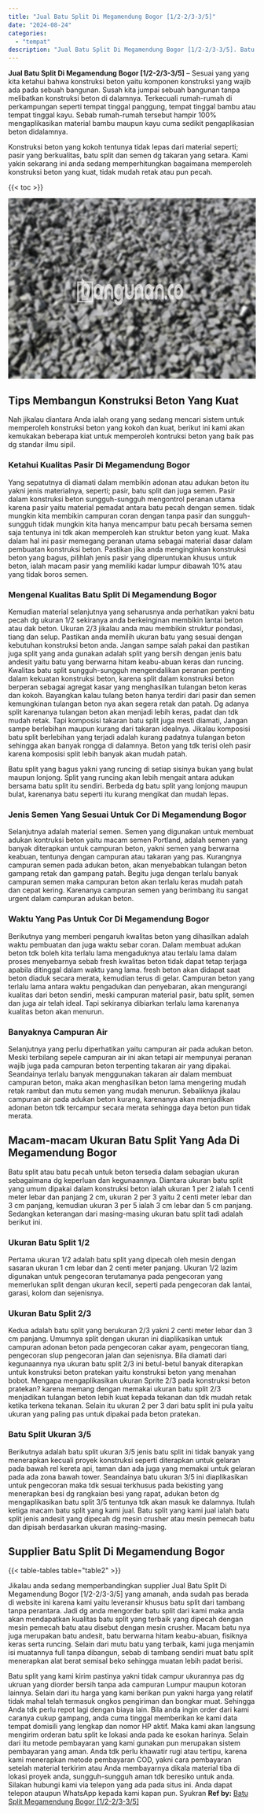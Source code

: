 ```yaml
---
title: "Jual Batu Split Di Megamendung Bogor [1/2-2/3-3/5]"
date: "2024-08-24"
categories: 
  - "tempat"
description: "Jual Batu Split Di Megamendung Bogor [1/2-2/3-3/5]. Batu split yang kami kirim pastinya yakni tidak campur ukurannya pas dg ukruan yang diorder bersih tanpa..."
---
```


**Jual Batu Split Di Megamendung Bogor \[1/2-2/3-3/5\]** – Sesuai yang yang kita ketahui bahwa konstruksi beton yaitu komponen konstruksi yang wajib ada pada sebuah bangunan. Susah kita jumpai sebuah bangunan tanpa melibatkan konstruksi beton di dalamnya. Terkecuali rumah-rumah di perkampungan seperti tempat tinggal panggung, tempat tinggal bambu atau tempat tinggal kayu. Sebab rumah-rumah tersebut hampir 100% mengaplikasikan material bambu maupun kayu cuma sedikit pengaplikasian beton didalamnya.

Konstruksi beton yang kokoh tentunya tidak lepas dari material seperti; pasir yang berkualitas, batu split dan semen dg takaran yang setara. Kami yakin sekarang ini anda sedang memperhitungkan bagaimana memperoleh konstruksi beton yang kuat, tidak mudah retak atau pun pecah.

{{< toc >}}

![Jual Batu Split Di Megamendung Bogor [1/2-2/3-3/5]](/images/jual-batu-split-43.png)

## Tips Membangun Konstruksi Beton Yang Kuat

Nah jikalau diantara Anda ialah orang yang sedang mencari sistem untuk memperoleh konstruksi beton yang kokoh dan kuat, berikut ini kami akan kemukakan beberapa kiat untuk memperoleh kontruksi beton yang baik pas dg standar ilmu sipil.

### Ketahui Kualitas Pasir Di Megamendung Bogor

Yang sepatutnya di diamati dalam membikin adonan atau adukan beton itu yakni jenis materialnya, seperti; pasir, batu split dan juga semen. Pasir dalam konstruksi beton sungguh-sungguh mengontrol peranan utama karena pasir yaitu material pemadat antara batu pecah dengan semen. tidak mungkin kita membikin campuran coran dengan tanpa pasir dan sungguh-sungguh tidak mungkin kita hanya mencampur batu pecah bersama semen saja tentunya ini tdk akan memperoleh kan struktur beton yang kuat. Maka dalam hal ini pasir memegang peranan utama sebagai material dasar dalam pembuatan konstruksi beton. Pastikan jika anda menginginkan konstruksi beton yang bagus, pilihlah jenis pasir yang diperuntukan khusus untuk beton, ialah macam pasir yang memiliki kadar lumpur dibawah 10% atau yang tidak boros semen.

### Mengenal Kualitas Batu Split Di Megamendung Bogor

Kemudian material selanjutnya yang seharusnya anda perhatikan yakni batu pecah dg ukuran 1/2 sekiranya anda berkeinginan membikin lantai beton atau dak beton. Ukuran 2/3 jikalau anda mau membikin struktur pondasi, tiang dan selup. Pastikan anda memilih ukuran batu yang sesuai dengan kebutuhan konstruksi beton anda. Jangan sampe salah pakai dan pastikan juga split yang anda gunakan adalah split yang bersih dengan jenis batu andesit yaitu batu yang berwarna hitam keabu-abuan keras dan runcing. Kwalitas batu split sungguh-sungguh mengendalikan peranan penting dalam kekuatan konstruksi beton, karena split dalam konstruksi beton berperan sebagai agregat kasar yang menghasilkan tulangan beton keras dan kokoh. Bayangkan kalau tulang beton hanya terdiri dari pasir dan semen kemungkinan tulangan beton nya akan segera retak dan patah. Dg adanya split karenanya tulangan beton akan menjadi lebih keras, padat dan tdk mudah retak. Tapi komposisi takaran batu split juga mesti diamati, Jangan sampe berlebihan maupun kurang dari takaran idealnya. Jikalau komposisi batu split berlebihan yang terjadi adalah kurang padatnya tulangan beton sehingga akan banyak rongga di dalamnya. Beton yang tdk terisi oleh pasir karena komposisi split lebih banyak akan mudah patah.

Batu split yang bagus yakni yang runcing di setiap sisinya bukan yang bulat maupun lonjong. Split yang runcing akan lebih mengait antara adukan bersama batu split itu sendiri. Berbeda dg batu split yang lonjong maupun bulat, karenanya batu seperti itu kurang mengikat dan mudah lepas.

### Jenis Semen Yang Sesuai Untuk Cor Di Megamendung Bogor

Selanjutnya adalah material semen. Semen yang digunakan untuk membuat adukan kontruksi beton yaitu macam semen Portland, adalah semen yang banyak diterapkan untuk campuran beton, yakni semen yang berwarna keabuan, tentunya dengan campuran atau takaran yang pas. Kurangnya campuran semen pada adukan beton, akan menyebabkan tulangan beton gampang retak dan gampang patah. Begitu juga dengan terlalu banyak campuran semen maka campuran beton akan terlalu keras mudah patah dan cepat kering. Karenanya campuran semen yang berimbang itu sangat urgent dalam campuran adukan beton.

### Waktu Yang Pas Untuk Cor Di Megamendung Bogor

Berikutnya yang memberi pengaruh kwalitas beton yang dihasilkan adalah waktu pembuatan dan juga waktu sebar coran. Dalam membuat adukan beton tdk boleh kita terlalu lama mengaduknya atau terlalu lama dalam proses menyebarnya sebab fresh kwalitas beton tidak dapat tetap terjaga apabila ditinggal dalam waktu yang lama. fresh beton akan didapat saat beton diaduk secara merata, kemudian terus di gelar. Campuran beton yang terlalu lama antara waktu pengadukan dan penyebaran, akan mengurangi kualitas dari beton sendiri, meski campuran material pasir, batu split, semen dan juga air telah ideal. Tapi sekiranya dibiarkan terlalu lama karenanya kualitas beton akan menurun.

### Banyaknya Campuran Air

Selanjutnya yang perlu diperhatikan yaitu campuran air pada adukan beton. Meski terbilang sepele campuran air ini akan tetapi air mempunyai peranan wajib juga pada campuran beton terpenting takaran air yang dipakai. Seandainya terlalu banyak menggunakan takaran air dalam membuat campuran beton, maka akan menghasilkan beton lama mengering mudah retak rambut dan mutu semen yang mudah menurun. Sebaliknya jikalau campuran air pada adukan beton kurang, karenanya akan menjadikan adonan beton tdk tercampur secara merata sehingga daya beton pun tidak merata.

## Macam-macam Ukuran Batu Split Yang Ada Di Megamendung Bogor

Batu split atau batu pecah untuk beton tersedia dalam sebagian ukuran sebagaimana dg keperluan dan kegunaannya. Diantara ukuran batu split yang umum dipakai dalam konstruksi beton ialah ukuran 1 per 2 ialah 1 centi meter lebar dan panjang 2 cm, ukuran 2 per 3 yaitu 2 centi meter lebar dan 3 cm panjang, kemudian ukuran 3 per 5 ialah 3 cm lebar dan 5 cm panjang. Sedangkan keterangan dari masing-masing ukuran batu split tadi adalah berikut ini.

### Ukuran Batu Split 1/2

Pertama ukuran 1/2 adalah batu split yang dipecah oleh mesin dengan sasaran ukuran 1 cm lebar dan 2 centi meter panjang. Ukuran 1/2 lazim digunakan untuk pengecoran terutamanya pada pengecoran yang memerlukan split dengan ukuran kecil, seperti pada pengecoran dak lantai, garasi, kolom dan sejenisnya.

### Ukuran Batu Split 2/3

Kedua adalah batu split yang berukuran 2/3 yakni 2 centi meter lebar dan 3 cm panjang. Umumnya split dengan ukuran ini diaplikasikan untuk campuran adonan beton pada pengecoran cakar ayam, pengecoran tiang, pengecoran slup pengecoran jalan dan sejenisnya. Bila diamati dari kegunaannya nya ukuran batu split 2/3 ini betul-betul banyak diterapkan untuk konstruksi beton pratekan yaitu konstruksi beton yang menahan bobot. Mengapa mengaplikasikan ukuran Sprite 2/3 pada konstruksi beton pratekan? karena memang dengan memakai ukuran batu split 2/3 menjadikan tulangan beton lebih kuat kepada tekanan dan tdk mudah retak ketika terkena tekanan. Selain itu ukuran 2 per 3 dari batu split ini pula yaitu ukuran yang paling pas untuk dipakai pada beton pratekan.

### Batu Split Ukuran 3/5

Berikutnya adalah batu split ukuran 3/5 jenis batu split ini tidak banyak yang menerapkan kecuali proyek konstruksi seperti diterapkan untuk gelaran pada bawah rel kereta api, taman dan ada juga yang memakai untuk gelaran pada ada zona bawah tower. Seandainya batu ukuran 3/5 ini diaplikasikan untuk pengecoran maka tdk sesuai terkhusus pada bekisting yang menerapkan besi dg rangkaian besi yang rapat, adukan beton dg mengaplikasikan batu split 3/5 tentunya tdk akan masuk ke dalamnya. Itulah ketiga macam batu split yang kami jual. Batu split yang kami jual ialah batu split jenis andesit yang dipecah dg mesin crusher atau mesin pemecah batu dan dipisah berdasarkan ukuran masing-masing.

## Supplier Batu Split Di Megamendung Bogor

{{< table-tables table="table2" >}}

Jikalau anda sedang memperbandingkan supplier Jual Batu Split Di Megamendung Bogor \[1/2-2/3-3/5\] yang amanah, anda sudah pas berada di website ini karena kami yaitu leveransir khusus batu split dari tambang tanpa perantara. Jadi dg anda mengorder batu split dari kami maka anda akan mendapatkan kualitas batu split yang terbaik yang dipecah dengan mesin pemecah batu atau disebut dengan mesin crusher. Macam batu nya juga merupakan batu andesit, batu berwarna hitam keabu-abuan, fisiknya keras serta runcing. Selain dari mutu batu yang terbaik, kami juga menjamin isi muatannya full tanpa dibangun, sebab di tambang sendiri muat batu split menerapkan alat berat semisal beko sehingga muatan lebih padat berisi.

Batu split yang kami kirim pastinya yakni tidak campur ukurannya pas dg ukruan yang diorder bersih tanpa ada campuran Lumpur maupun kotoran lainnya. Selain dari itu harga yang kami berikan pun yakni harga yang relatif tidak mahal telah termasuk ongkos pengiriman dan bongkar muat. Sehingga Anda tdk perlu repot lagi dengan biaya lain. Bila anda ingin order dari kami caranya cukup gampang, anda cuma tinggal memberikan ke kami data tempat domisili yang lengkap dan nomor HP aktif. Maka kami akan langsung mengirim orderan batu split ke lokasi anda pada ke esokan harinya. Selain dari itu metode pembayaran yang kami gunakan pun merupakan sistem pembayaran yang aman. Anda tdk perlu khawatir rugi atau tertipu, karena kami menerapkan metode pembayaran COD, yakni cara pembayaran setelah material terkirim atau Anda membayarnya dikala material tiba di lokasi proyek anda, sungguh-sungguh aman tdk beresiko untuk anda. Silakan hubungi kami via telepon yang ada pada situs ini. Anda dapat telepon ataupun WhatsApp kepada kami kapan pun. Syukran
**Ref by:** [Batu Split Megamendung Bogor [1/2-2/3-3/5]](https://id.wikipedia.org/wiki/Batu)

